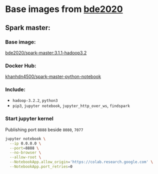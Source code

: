 # Base images from [bde2020](https://github.com/big-data-europe/docker-spark)

## Spark master:

### Base image:
[bde2020/spark-master:3.1.1-hadoop3.2](https://hub.docker.com/r/bde2020/spark-master)

### Docker Hub:
[khanhdn4500/spark-master-python-notebook](https://hub.docker.com/repository/docker/khanhdn4500/spark-master-python-notebook)

### Include:
- `hadoop-3.2.2`, `python3`
- `pip3`, `jupyter notebook`, `jupyter_http_over_ws`, `findspark`

### Start jupyter kernel
Publishing port `8888` beside `8080`, `7077`
```bash
jupyter notebook \
  --ip 0.0.0.0 \
  --port=8888 \
  --no-browser \
  --allow-root \
  --NotebookApp.allow_origin='https://colab.research.google.com' \
  --NotebookApp.port_retries=0
```

